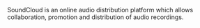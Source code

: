 SoundCloud is an online audio distribution platform which allows collaboration, promotion and distribution of audio recordings.